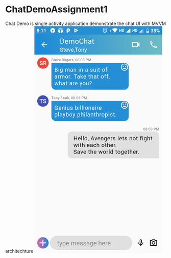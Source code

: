 # ChatDemoAssignment1
Chat Demo is single activity application demonstrate the chat UI with MVVM architechture
<img width="400" src="https://github.com/prashantgaykar/ChatDemoAssignment1/blob/master/Screenshot_20190909-201154.png">
